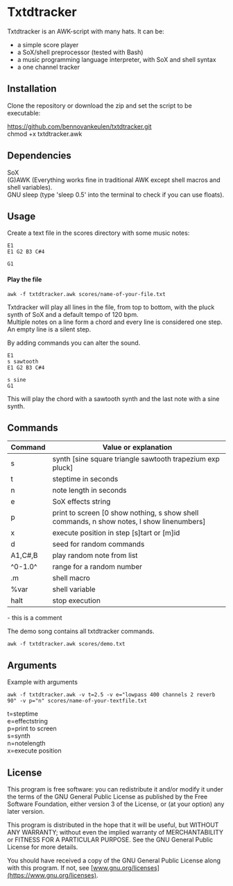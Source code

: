 # Txtdtracker
Txtdtracker is an AWK-script with many hats. It can be:
* a simple score player
* a SoX/shell preprocessor (tested with Bash)
* a music programming language interpreter, with SoX and shell syntax
* a one channel tracker


## Installation
Clone the repository or download the zip and set the script to be executable:

https://github.com/bennovankeulen/txtdtracker.git  
chmod +x txtdtracker.awk

## Dependencies
SoX  
(G)AWK (Everything works fine in traditional AWK except shell macros and shell variables).  
GNU sleep (type 'sleep 0.5' into the terminal to check if you can use floats). 


## Usage
Create a text file in the scores directory with some music notes:

```
E1
E1 G2 B3 C#4

G1
```

#### Play the file
```
awk -f txtdtracker.awk scores/name-of-your-file.txt
```

Txtdracker will play all lines in the file, from top to bottom, with the pluck synth of SoX and a default tempo of 120 bpm.  
Multiple notes on a line form a chord and every line is considered one step. An empty line is a silent step. 

By adding commands you can alter the sound.


```
E1
s sawtooth
E1 G2 B3 C#4

s sine
G1
```

This will play the chord with a sawtooth synth and the last note with a sine synth.



## Commands
Command  | Value or explanation
-------- | --------------------
s        | synth [sine square triangle sawtooth trapezium exp pluck]
t        | steptime in seconds
n        | note length in seconds
e        | SoX effects string
p        | print to screen [0 show nothing, s show shell commands, n show notes, l show linenumbers]
x        | execute position in step [s]tart or [m]id
d        | seed for random commands
A1,C#,B  | play random note from list
^0-1.0^  | range for a random number
.m       | shell macro
%var     | shell variable
halt     | stop execution
\- this is a comment


The demo song contains all txtdtracker commands.
```
awk -f txtdtracker.awk scores/demo.txt
```


## Arguments
Example with arguments  
```
awk -f txtdtracker.awk -v t=2.5 -v e="lowpass 400 channels 2 reverb 90" -v p="n" scores/name-of-your-textfile.txt
```

t=steptime  
e=effectstring  
p=print to screen  
s=synth  
n=notelength  
x=execute position  


## License
This program is free software: you can redistribute it and/or modify it under the terms of the GNU General Public License as published by the Free Software Foundation, either version 3 of the License, or (at your option) any later version.

This program is distributed in the hope that it will be useful, but WITHOUT ANY WARRANTY; without even the implied warranty of MERCHANTABILITY or FITNESS FOR A PARTICULAR PURPOSE.  See the GNU General Public License for more details.

 You should have received a copy of the GNU General Public License along with this program.  If not, see [www.gnu.org/licenses](https://www.gnu.org/licenses).



